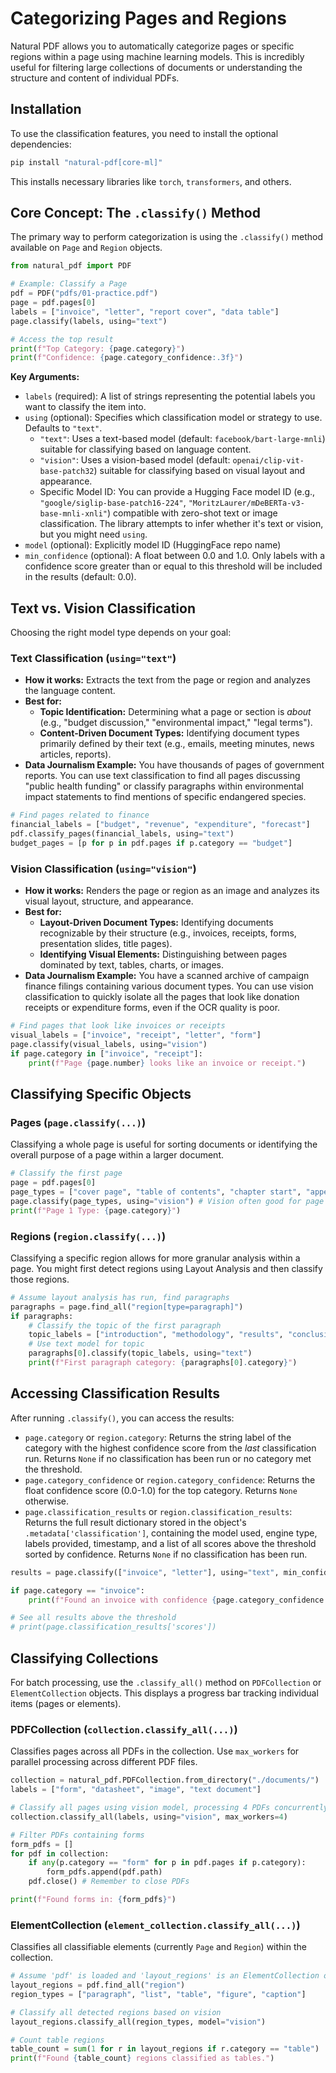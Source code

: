# Categorizing Pages and Regions

Natural PDF allows you to automatically categorize pages or specific regions within a page using machine learning models. This is incredibly useful for filtering large collections of documents or understanding the structure and content of individual PDFs.

## Installation

To use the classification features, you need to install the optional dependencies:

```bash
pip install "natural-pdf[core-ml]"
```

This installs necessary libraries like `torch`, `transformers`, and others.

## Core Concept: The `.classify()` Method

The primary way to perform categorization is using the `.classify()` method available on `Page` and `Region` objects.

```python
from natural_pdf import PDF

# Example: Classify a Page
pdf = PDF("pdfs/01-practice.pdf")
page = pdf.pages[0]
labels = ["invoice", "letter", "report cover", "data table"]
page.classify(labels, using="text")

# Access the top result
print(f"Top Category: {page.category}")
print(f"Confidence: {page.category_confidence:.3f}")
```

**Key Arguments:**

*   `labels` (required): A list of strings representing the potential labels you want to classify the item into.
*   `using` (optional): Specifies which classification model or strategy to use. Defaults to `"text"`.
    *   `"text"`: Uses a text-based model (default: `facebook/bart-large-mnli`) suitable for classifying based on language content.
    *   `"vision"`: Uses a vision-based model (default: `openai/clip-vit-base-patch32`) suitable for classifying based on visual layout and appearance.
    *   Specific Model ID: You can provide a Hugging Face model ID (e.g., `"google/siglip-base-patch16-224"`, `"MoritzLaurer/mDeBERTa-v3-base-mnli-xnli"`) compatible with zero-shot text or image classification. The library attempts to infer whether it's text or vision, but you might need `using`.
*   `model` (optional): Explicitly model ID (HuggingFace repo name)
*   `min_confidence` (optional): A float between 0.0 and 1.0. Only labels with a confidence score greater than or equal to this threshold will be included in the results (default: 0.0).

## Text vs. Vision Classification

Choosing the right model type depends on your goal:

### Text Classification (`using="text"`)

*   **How it works:** Extracts the text from the page or region and analyzes the language content.
*   **Best for:**
    *   **Topic Identification:** Determining what a page or section is *about* (e.g., "budget discussion," "environmental impact," "legal terms").
    *   **Content-Driven Document Types:** Identifying document types primarily defined by their text (e.g., emails, meeting minutes, news articles, reports).
*   **Data Journalism Example:** You have thousands of pages of government reports. You can use text classification to find all pages discussing "public health funding" or classify paragraphs within environmental impact statements to find mentions of specific endangered species.

```python
# Find pages related to finance
financial_labels = ["budget", "revenue", "expenditure", "forecast"]
pdf.classify_pages(financial_labels, using="text")
budget_pages = [p for p in pdf.pages if p.category == "budget"]
```

### Vision Classification (`using="vision"`)

*   **How it works:** Renders the page or region as an image and analyzes its visual layout, structure, and appearance.
*   **Best for:**
    *   **Layout-Driven Document Types:** Identifying documents recognizable by their structure (e.g., invoices, receipts, forms, presentation slides, title pages).
    *   **Identifying Visual Elements:** Distinguishing between pages dominated by text, tables, charts, or images.
*   **Data Journalism Example:** You have a scanned archive of campaign finance filings containing various document types. You can use vision classification to quickly isolate all the pages that look like donation receipts or expenditure forms, even if the OCR quality is poor.

```python
# Find pages that look like invoices or receipts
visual_labels = ["invoice", "receipt", "letter", "form"]
page.classify(visual_labels, using="vision")
if page.category in ["invoice", "receipt"]:
    print(f"Page {page.number} looks like an invoice or receipt.")
```

## Classifying Specific Objects

### Pages (`page.classify(...)`)

Classifying a whole page is useful for sorting documents or identifying the overall purpose of a page within a larger document.

```python
# Classify the first page
page = pdf.pages[0]
page_types = ["cover page", "table of contents", "chapter start", "appendix"]
page.classify(page_types, using="vision") # Vision often good for page structure
print(f"Page 1 Type: {page.category}")
```

### Regions (`region.classify(...)`)

Classifying a specific region allows for more granular analysis within a page. You might first detect regions using Layout Analysis and then classify those regions.

```python
# Assume layout analysis has run, find paragraphs
paragraphs = page.find_all("region[type=paragraph]")
if paragraphs:
    # Classify the topic of the first paragraph
    topic_labels = ["introduction", "methodology", "results", "conclusion"]
    # Use text model for topic
    paragraphs[0].classify(topic_labels, using="text")
    print(f"First paragraph category: {paragraphs[0].category}")
```

## Accessing Classification Results

After running `.classify()`, you can access the results:

*   `page.category` or `region.category`: Returns the string label of the category with the highest confidence score from the *last* classification run. Returns `None` if no classification has been run or no category met the threshold.
*   `page.category_confidence` or `region.category_confidence`: Returns the float confidence score (0.0-1.0) for the top category. Returns `None` otherwise.
*   `page.classification_results` or `region.classification_results`: Returns the full result dictionary stored in the object's `.metadata['classification']`, containing the model used, engine type, labels provided, timestamp, and a list of all scores above the threshold sorted by confidence. Returns `None` if no classification has been run.

```python
results = page.classify(["invoice", "letter"], using="text", min_confidence=0.5)

if page.category == "invoice":
    print(f"Found an invoice with confidence {page.category_confidence:.2f}")

# See all results above the threshold
# print(page.classification_results['scores'])
```

## Classifying Collections

For batch processing, use the `.classify_all()` method on `PDFCollection` or `ElementCollection` objects. This displays a progress bar tracking individual items (pages or elements).

### PDFCollection (`collection.classify_all(...)`)

Classifies pages across all PDFs in the collection. Use `max_workers` for parallel processing across different PDF files.

```python
collection = natural_pdf.PDFCollection.from_directory("./documents/")
labels = ["form", "datasheet", "image", "text document"]

# Classify all pages using vision model, processing 4 PDFs concurrently
collection.classify_all(labels, using="vision", max_workers=4)

# Filter PDFs containing forms
form_pdfs = []
for pdf in collection:
    if any(p.category == "form" for p in pdf.pages if p.category):
        form_pdfs.append(pdf.path)
    pdf.close() # Remember to close PDFs

print(f"Found forms in: {form_pdfs}")
```

### ElementCollection (`element_collection.classify_all(...)`)

Classifies all classifiable elements (currently `Page` and `Region`) within the collection.

```python
# Assume 'pdf' is loaded and 'layout_regions' is an ElementCollection of Regions
layout_regions = pdf.find_all("region")
region_types = ["paragraph", "list", "table", "figure", "caption"]

# Classify all detected regions based on vision
layout_regions.classify_all(region_types, model="vision")

# Count table regions
table_count = sum(1 for r in layout_regions if r.category == "table")
print(f"Found {table_count} regions classified as tables.")
```
